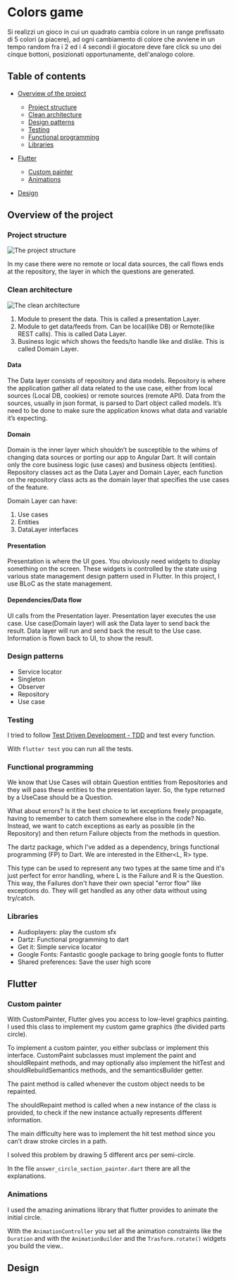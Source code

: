 # Colors game

Si realizzi un gioco in cui un quadrato cambia colore in un range prefissato di 5 colori (a piacere), ad ogni cambiamento di colore che avviene in un tempo random fra i 2 ed i 4 secondi 
il giocatore deve fare click su uno dei cinque bottoni, posizionati opportunamente, dell'analogo colore.

## Table of contents

- [Overview of the project](#overview-of-the-project)
    - [Project structure](#project-structure)
    - [Clean architecture](#clean-architecture)
    - [Design patterns](#design-patterns)
    - [Testing](#testing)
    - [Functional programming](#functional-programming)
    - [Libraries](#libraries)

- [Flutter](#flutter)
    - [Custom painter](#custom-painter)
    - [Animations](#animations)

- [Design](#design)


## Overview of the project

### Project structure
![The project structure](https://i0.wp.com/resocoder.com/wp-content/uploads/2019/08/Clean-Architecture-Flutter-Diagram.png?ssl=1)

In my case there were no remote or local data sources, the call flows ends at the repository, the layer in which the questions are generated.

### Clean architecture

![The clean architecture](https://miro.medium.com/max/1400/1*wOmAHDN_zKZJns9YDjtrMw.jpeg)

1. Module to present the data. This is called a presentation Layer.
2. Module to get data/feeds from. Can be local(like DB) or Remote(like REST calls). This is called Data Layer.
3. Business logic which shows the feeds/to handle like and dislike. This is called Domain Layer.

#### Data

The Data layer consists of repository and data models. Repository is where the application gather all data related to the use case, either from local sources (Local DB, cookies) or remote sources (remote API). Data from the sources, usually in json format, is parsed to Dart object called models. It’s need to be done to make sure the application knows what data and variable it’s expecting.

#### Domain

Domain is the inner layer which shouldn’t be susceptible to the whims of changing data sources or porting our app to Angular Dart. It will contain only the core business logic (use cases) and business objects (entities).
Repository classes act as the Data Layer and Domain Layer, each function on the repository class acts as the domain layer that specifies the use cases of the feature.

Domain Layer can have:
1. Use cases
2. Entities
3. DataLayer interfaces

#### Presentation
Presentation is where the UI goes. You obviously need widgets to display something on the screen. These widgets is controlled by the state using various state management design pattern used in Flutter. In this project, I use BLoC as the state management.

#### Dependencies/Data flow

UI calls from the Presentation layer.
Presentation layer executes the use case.
Use case(Domain layer) will ask the Data layer to send back the result.
Data layer will run and send back the result to the Use case.
Information is flown back to UI, to show the result.


### Design patterns

- Service locator
- Singleton
- Observer
- Repository
- Use case

### Testing

I tried to follow [Test Driven Development - TDD](https://it.wikipedia.org/wiki/Test_driven_development) and test every function.

With `flutter test` you can run all the tests.




### Functional programming

We know that Use Cases will obtain Question entities from Repositories and they will pass these entities to the presentation layer. So, the type returned by a UseCase should be a Question.

What about errors? Is it the best choice to let exceptions freely propagate, having to remember to catch them somewhere else in the code? No. Instead, we want to catch exceptions as early as possible (in the Repository) and then return Failure objects from the methods in question.

The dartz package, which I've added as a dependency, brings functional programming (FP) to Dart. We are interested in the Either<L, R> type.

This type can be used to represent any two types at the same time and it's just perfect for error handling, where L is the Failure and R is the Question. This way, the Failures don't have their own special "error flow" like exceptions do. They will get handled as any other data without using try/catch. 

### Libraries
- Audioplayers: play the custom sfx
- Dartz: Functional programming to dart
- Get it: Simple service locator
- Google Fonts: Fantastic google package to bring google fonts to flutter
- Shared preferences: Save the user high score

## Flutter

### Custom painter
With CustomPainter, Flutter gives you access to low-level graphics painting. I used this class to implement my custom game graphics (the divided parts circle).

To implement a custom painter, you either subclass or implement this interface. CustomPaint subclasses must implement the paint and shouldRepaint methods, and may optionally also implement the hitTest and shouldRebuildSemantics methods, and the semanticsBuilder getter.

The paint method is called whenever the custom object needs to be repainted.

The shouldRepaint method is called when a new instance of the class is provided, to check if the new instance actually represents different information.

The main difficulty here was to implement the hit test method since you can't draw stroke circles in a path. 

I solved this problem by drawing 5 different arcs per semi-circle. 

In the file `answer_circle_section_painter.dart` there are all the explanations.

### Animations

I used the amazing animations library that flutter provides to animate the initial circle. 

With the `AnimationController` you set all the animation constraints like the `Duration` and with the `AnimationBuilder` and the `Trasform.rotate()` widgets you build the view..

## Design

